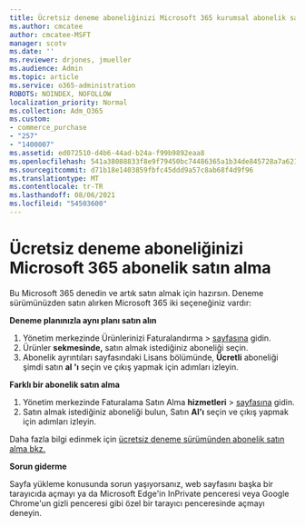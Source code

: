 ```yaml
---
title: Ücretsiz deneme aboneliğinizi Microsoft 365 kurumsal abonelik satın alma
ms.author: cmcatee
author: cmcatee-MSFT
manager: scotv
ms.date: ''
ms.reviewer: drjones, jmueller
ms.audience: Admin
ms.topic: article
ms.service: o365-administration
ROBOTS: NOINDEX, NOFOLLOW
localization_priority: Normal
ms.collection: Adm_O365
ms.custom:
- commerce_purchase
- "257"
- "1400007"
ms.assetid: ed072510-d4b6-44ad-b24a-f99b9892eaa8
ms.openlocfilehash: 541a38088833f8e9f79450bc74486365a1b34de845728a7a621a8f21e67cd162
ms.sourcegitcommit: d71b18e1403859fbfc45ddd9a57c8ab68f4d9f96
ms.translationtype: MT
ms.contentlocale: tr-TR
ms.lasthandoff: 08/06/2021
ms.locfileid: "54503600"
---
```

# <a name="buy-a-subscription-to-microsoft-365-from-your-free-trial"></a>Ücretsiz deneme aboneliğinizi Microsoft 365 abonelik satın alma

Bu Microsoft 365 denedin ve artık satın almak için hazırsın. Deneme sürümünüzden satın alırken Microsoft 365 iki seçeneğiniz vardır:
  
 **Deneme planınızla aynı planı satın alın**
  
1. Yönetim merkezinde Ürünlerinizi Faturalandırma  \> [sayfasına](https://go.microsoft.com/fwlink/p/?linkid=842054) gidin.
2. Ürünler **sekmesinde,** satın almak istediğiniz aboneliği seçin.
3. Abonelik ayrıntıları sayfasındaki Lisans bölümünde, **Ücretli** aboneliği şimdi satın **al 'ı** seçin ve çıkış yapmak için adımları izleyin.
 
**Farklı bir abonelik satın alma**
  
1. Yönetim merkezinde Faturalama Satın Alma **hizmetleri** \> [sayfasına](https://go.microsoft.com/fwlink/p/?linkid=868433) gidin.
2. Satın almak istediğiniz aboneliği bulun, Satın **Al'ı** seçin ve çıkış yapmak için adımları izleyin.

Daha fazla bilgi edinmek için [ücretsiz deneme sürümünden abonelik satın alma bkz.](/microsoft-365/commerce/try-or-buy-microsoft-365#buy-a-subscription-from-your-free-trial)

**Sorun giderme**

Sayfa yükleme konusunda sorun yaşıyorsanız, web sayfasını başka bir tarayıcıda açmayı ya da Microsoft Edge'in InPrivate penceresi veya Google Chrome'un gizli penceresi gibi özel bir tarayıcı penceresinde açmayı deneyin.